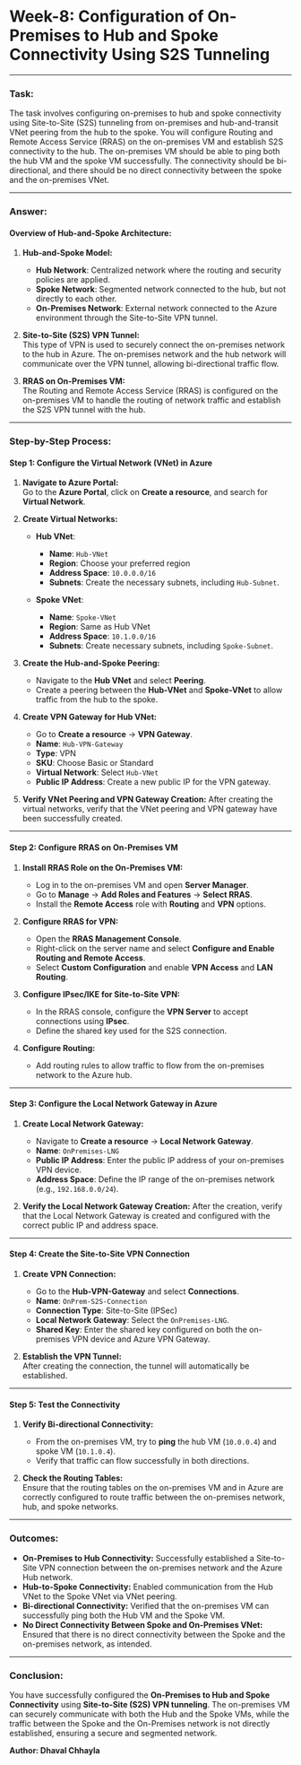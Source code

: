 # **Week-8: Configuration of On-Premises to Hub and Spoke Connectivity Using S2S Tunneling**

---

### **Task:**  
The task involves configuring on-premises to hub and spoke connectivity using Site-to-Site (S2S) tunneling from on-premises and hub-and-transit VNet peering from the hub to the spoke. You will configure Routing and Remote Access Service (RRAS) on the on-premises VM and establish S2S connectivity to the hub. The on-premises VM should be able to ping both the hub VM and the spoke VM successfully. The connectivity should be bi-directional, and there should be no direct connectivity between the spoke and the on-premises VNet.

---

### **Answer:**  

#### **Overview of Hub-and-Spoke Architecture:**
1. **Hub-and-Spoke Model:**
   - **Hub Network**: Centralized network where the routing and security policies are applied.
   - **Spoke Network**: Segmented network connected to the hub, but not directly to each other. 
   - **On-Premises Network**: External network connected to the Azure environment through the Site-to-Site VPN tunnel.

2. **Site-to-Site (S2S) VPN Tunnel:**  
   This type of VPN is used to securely connect the on-premises network to the hub in Azure. The on-premises network and the hub network will communicate over the VPN tunnel, allowing bi-directional traffic flow.

3. **RRAS on On-Premises VM:**  
   The Routing and Remote Access Service (RRAS) is configured on the on-premises VM to handle the routing of network traffic and establish the S2S VPN tunnel with the hub.

---

### **Step-by-Step Process:**

#### **Step 1: Configure the Virtual Network (VNet) in Azure**

1. **Navigate to Azure Portal:**  
   Go to the **Azure Portal**, click on **Create a resource**, and search for **Virtual Network**.

2. **Create Virtual Networks:**
   - **Hub VNet**:
     - **Name**: `Hub-VNet`
     - **Region**: Choose your preferred region
     - **Address Space**: `10.0.0.0/16`
     - **Subnets**: Create the necessary subnets, including `Hub-Subnet`.
   
   - **Spoke VNet**:
     - **Name**: `Spoke-VNet`
     - **Region**: Same as Hub VNet
     - **Address Space**: `10.1.0.0/16`
     - **Subnets**: Create necessary subnets, including `Spoke-Subnet`.

3. **Create the Hub-and-Spoke Peering:**
   - Navigate to the **Hub VNet** and select **Peering**.
   - Create a peering between the **Hub-VNet** and **Spoke-VNet** to allow traffic from the hub to the spoke.

4. **Create VPN Gateway for Hub VNet:**
   - Go to **Create a resource** → **VPN Gateway**.
   - **Name**: `Hub-VPN-Gateway`
   - **Type**: VPN
   - **SKU**: Choose Basic or Standard
   - **Virtual Network**: Select `Hub-VNet`
   - **Public IP Address**: Create a new public IP for the VPN gateway.

5. **Verify VNet Peering and VPN Gateway Creation:**
   After creating the virtual networks, verify that the VNet peering and VPN gateway have been successfully created.

---

#### **Step 2: Configure RRAS on On-Premises VM**

1. **Install RRAS Role on the On-Premises VM:**  
   - Log in to the on-premises VM and open **Server Manager**.
   - Go to **Manage** → **Add Roles and Features** → **Select RRAS**.
   - Install the **Remote Access** role with **Routing** and **VPN** options.

2. **Configure RRAS for VPN:**
   - Open the **RRAS Management Console**.
   - Right-click on the server name and select **Configure and Enable Routing and Remote Access**.
   - Select **Custom Configuration** and enable **VPN Access** and **LAN Routing**.

3. **Configure IPsec/IKE for Site-to-Site VPN:**
   - In the RRAS console, configure the **VPN Server** to accept connections using **IPsec**.
   - Define the shared key used for the S2S connection.
   
4. **Configure Routing:**
   - Add routing rules to allow traffic to flow from the on-premises network to the Azure hub.

---

#### **Step 3: Configure the Local Network Gateway in Azure**

1. **Create Local Network Gateway:**
   - Navigate to **Create a resource** → **Local Network Gateway**.
   - **Name**: `OnPremises-LNG`
   - **Public IP Address**: Enter the public IP address of your on-premises VPN device.
   - **Address Space**: Define the IP range of the on-premises network (e.g., `192.168.0.0/24`).

2. **Verify the Local Network Gateway Creation:**
   After the creation, verify that the Local Network Gateway is created and configured with the correct public IP and address space.

---

#### **Step 4: Create the Site-to-Site VPN Connection**

1. **Create VPN Connection:**
   - Go to the **Hub-VPN-Gateway** and select **Connections**.
   - **Name**: `OnPrem-S2S-Connection`
   - **Connection Type**: Site-to-Site (IPSec)
   - **Local Network Gateway**: Select the `OnPremises-LNG`.
   - **Shared Key**: Enter the shared key configured on both the on-premises VPN device and Azure VPN Gateway.

2. **Establish the VPN Tunnel:**  
   After creating the connection, the tunnel will automatically be established.

---

#### **Step 5: Test the Connectivity**

1. **Verify Bi-directional Connectivity:**  
   - From the on-premises VM, try to **ping** the hub VM (`10.0.0.4`) and spoke VM (`10.1.0.4`).
   - Verify that traffic can flow successfully in both directions.

2. **Check the Routing Tables:**  
   Ensure that the routing tables on the on-premises VM and in Azure are correctly configured to route traffic between the on-premises network, hub, and spoke networks.

---

### **Outcomes:**

- **On-Premises to Hub Connectivity:** Successfully established a Site-to-Site VPN connection between the on-premises network and the Azure Hub network.
- **Hub-to-Spoke Connectivity:** Enabled communication from the Hub VNet to the Spoke VNet via VNet peering.
- **Bi-directional Connectivity:** Verified that the on-premises VM can successfully ping both the Hub VM and the Spoke VM.
- **No Direct Connectivity Between Spoke and On-Premises VNet:** Ensured that there is no direct connectivity between the Spoke and the on-premises network, as intended.

---

### **Conclusion:**
You have successfully configured the **On-Premises to Hub and Spoke Connectivity** using **Site-to-Site (S2S) VPN tunneling**. The on-premises VM can securely communicate with both the Hub and the Spoke VMs, while the traffic between the Spoke and the On-Premises network is not directly established, ensuring a secure and segmented network.

**Author: Dhaval Chhayla**
